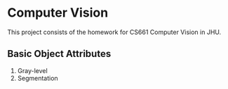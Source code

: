 # Computer Vision

This project consists of the homework for CS661 Computer Vision in JHU.

## Basic Object Attributes

1. Gray-level
2. Segmentation
